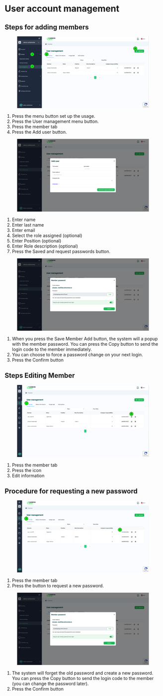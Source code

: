 # User account management

## Steps for adding members

<figure><img src="../../../.gitbook/assets/image (48).png" alt=""><figcaption></figcaption></figure>

1. Press the menu button set up the usage.
2. Press the User management menu button.
3. Press the member tab
4. Press the Add user button.

<figure><img src="../../../.gitbook/assets/image (49).png" alt=""><figcaption></figcaption></figure>

1. Enter name
2. Enter last name
3. Enter email
4. Select the role assigned (optional)
5. Enter Position (optional)
6. Enter Role description (optional)
7. Press the Saved and request passwords button.

<figure><img src="../../../.gitbook/assets/image (50).png" alt=""><figcaption></figcaption></figure>

1. When you press the Save Member Add button, the system will a popup with the member password. You can press the Copy button to send the login code to the member immediately.
2. You can choose to force a password change on your next login.
3. Press the Confirm button

## Steps Editing Member

<figure><img src="../../../.gitbook/assets/image (51).png" alt=""><figcaption></figcaption></figure>

1. Press the member tab
2. Press the icon
3. Edit information

## Procedure for requesting a new password

<figure><img src="../../../.gitbook/assets/image (52).png" alt=""><figcaption></figcaption></figure>

1. Press the member tab
2. Press the button to request a new password.

<figure><img src="../../../.gitbook/assets/image (53).png" alt=""><figcaption></figcaption></figure>

1. The system will forget the old password and create a new password. You can press the Copy button to send the login code to the member (you can change the password later).
2. Press the Confirm button
